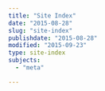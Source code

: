 ```yaml
---
title: "Site Index"
date: "2015-08-28"
slug: "site-index"
publishdate: "2015-08-28"
modified: "2015-09-23"
type: site-index
subjects:
  - "meta"

---
```


